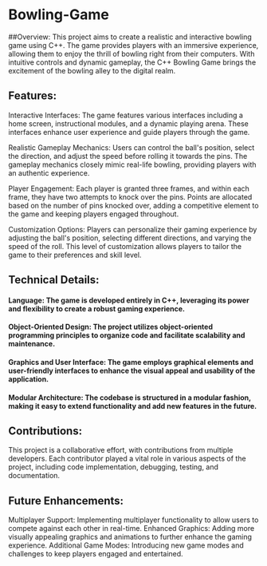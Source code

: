 # Bowling-Game

##Overview:
This project aims to create a realistic and interactive bowling game using C++. The game provides players with an immersive experience, allowing them to enjoy the thrill of bowling right from their computers. With intuitive controls and dynamic gameplay, the C++ Bowling Game brings the excitement of the bowling alley to the digital realm.

## Features:

Interactive Interfaces: The game features various interfaces including a home screen, instructional modules, and a dynamic playing arena. These interfaces enhance user experience and guide players through the game.

Realistic Gameplay Mechanics: Users can control the ball's position, select the direction, and adjust the speed before rolling it towards the pins. The gameplay mechanics closely mimic real-life bowling, providing players with an authentic experience.

Player Engagement: Each player is granted three frames, and within each frame, they have two attempts to knock over the pins. Points are allocated based on the number of pins knocked over, adding a competitive element to the game and keeping players engaged throughout.

Customization Options: Players can personalize their gaming experience by adjusting the ball's position, selecting different directions, and varying the speed of the roll. This level of customization allows players to tailor the game to their preferences and skill level.

## Technical Details:

#### Language: The game is developed entirely in C++, leveraging its power and flexibility to create a robust gaming experience.
#### Object-Oriented Design: The project utilizes object-oriented programming principles to organize code and facilitate scalability and maintenance.
#### Graphics and User Interface: The game employs graphical elements and user-friendly interfaces to enhance the visual appeal and usability of the application.
#### Modular Architecture: The codebase is structured in a modular fashion, making it easy to extend functionality and add new features in the future.

## Contributions:
This project is a collaborative effort, with contributions from multiple developers. Each contributor played a vital role in various aspects of the project, including code implementation, debugging, testing, and documentation.

## Future Enhancements:

Multiplayer Support: Implementing multiplayer functionality to allow users to compete against each other in real-time.
Enhanced Graphics: Adding more visually appealing graphics and animations to further enhance the gaming experience.
Additional Game Modes: Introducing new game modes and challenges to keep players engaged and entertained.
